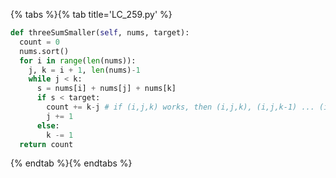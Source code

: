 {% tabs %}{% tab title='LC_259.py' %}

```py
def threeSumSmaller(self, nums, target):
  count = 0
  nums.sort()
  for i in range(len(nums)):
    j, k = i + 1, len(nums)-1
    while j < k:
      s = nums[i] + nums[j] + nums[k]
      if s < target:
        count += k-j # if (i,j,k) works, then (i,j,k), (i,j,k-1) ... (i, j, j + 1)
        j += 1
      else:
        k -= 1
  return count
```

{% endtab %}{% endtabs %}

